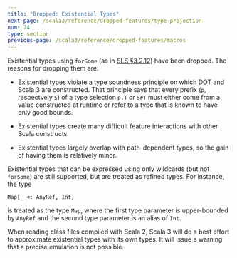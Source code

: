 ```yaml
---
title: "Dropped: Existential Types"
next-page: /scala3/reference/dropped-features/type-projection
num: 74
type: section
previous-page: /scala3/reference/dropped-features/macros
---
```


<!-- THIS FILE HAS BEEN GENERATED BY SCALADOC PREPROCESSOR.
    The whole process of generation the docs can be found under this README: https://github.com/lampepfl/dotty/blob/master/docs/README.md
    The source file can be found here https://github.com/lampepfl/dotty/edit/master/docs/docs/reference/dropped-features/existential-types.md
    NOTE THAT ANY CHANGES TO THIS FILE WILL BE OVERRIDEN BY PREPROCESSOR.
-->

Existential types using `forSome` (as in
[SLS §3.2.12](https://www.scala-lang.org/files/archive/spec/2.13/03-types.html#existential-types))
have been dropped. The reasons for dropping them are:

- Existential types violate a type soundness principle on which DOT
  and Scala 3 are constructed. That principle says that every
  prefix (`p`, respectvely `S`) of a type selection `p.T` or `S#T`
  must either come from a value constructed at runtime or refer to a
  type that is known to have only good bounds.

- Existential types create many difficult feature interactions
  with other Scala constructs.

- Existential types largely overlap with path-dependent types,
  so the gain of having them is relatively minor.

Existential types that can be expressed using only wildcards (but not
`forSome`) are still supported, but are treated as refined types.
For instance, the type

<div class="snippet" scala-snippet ><div class="buttons"></div><pre><code class="language-scala"><span id="0" class="" >Map[_ &lt;: AnyRef, Int]
</span></code></pre></div>

is treated as the type `Map`, where the first type parameter
is upper-bounded by `AnyRef` and the second type parameter is an alias
of `Int`.

When reading class files compiled with Scala 2, Scala 3 will do a best
effort to approximate existential types with its own types. It will
issue a warning that a precise emulation is not possible.

